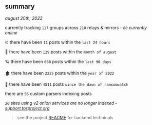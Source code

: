 
## summary
_august 20th, 2022_

currently tracking `117` groups across `210` relays & mirrors - _`60` currently online_

⏲ there have been `11` posts within the `last 24 hours`

🦈 there have been `129` posts within the `month of august`

🪐 there have been `668` posts within the `last 90 days`

🏚 there have been `2225` posts within the `year of 2022`

🦕 there have been `4511` posts `since the dawn of ransomwatch`

there are `56` custom parsers indexing posts

_`20` sites using v2 onion services are no longer indexed - [support.torproject.org](https://support.torproject.org/onionservices/v2-deprecation/)_

> see the project [README](https://github.com/joshhighet/ransomwatch#ransomwatch--) for backend technicals
